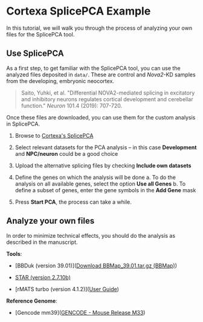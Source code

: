 # Cortexa SplicePCA Example

In this tutorial, we will walk you through the process of analyzing your own files for the SplicePCA tool.

## Use SplicePCA

As a first step, to get familiar with the SplicePCA tool, you can use the analyzed files deposited in `data/`. These are control and *Nova2*-KD samples from the developing, embryonic neocortex. 

> Saito, Yuhki, et al. "Differential NOVA2-mediated splicing in excitatory and inhibitory neurons regulates cortical development and cerebellar function." *Neuron* 101.4 (2019): 707-720.

Once these files are downloaded, you can use them for the custom analysis in SplicePCA. 

1. Browse to [Cortexa's SplicePCA]([Cortexa](https://cortexa-rna.com/pca)) 

2. Select relevant datasets for the PCA analysis – in this case **Development** and **NPC/neuron** could be a good choice

3. Upload the alternative splicing files by checking **Include own datasets**

4. Define the genes on which the analysis will be done
   a. To do the analysis on all available genes, select the option **Use all Genes**
   b. To define a subset of genes, enter the gene symbols in the **Add Gene** mask

5. Press **Start PCA**, the process can take a while.



## Analyze your own files

In order to minimize technical effects, you should do the analysis as described in the manuscript.

**Tools**:

- [BBDuk (version 39.01)]([Download BBMap_39.01.tar.gz (BBMap)](https://sourceforge.net/projects/bbmap/files/BBMap_39.01.tar.gz/download))

- [STAR (version 2.7.10b)](https://github.com/alexdobin/STAR/releases/download/2.7.11b/STAR_2.7.11b.zip)

- [rMATS turbo (version 4.1.2)]([User Guide](https://rnaseq-mats.sourceforge.io/rmats4.0.1/user_guide.htm))

**Reference Genome**:

- [Gencode mm39]([GENCODE - Mouse Release M33](https://www.gencodegenes.org/mouse/release_M33.html))